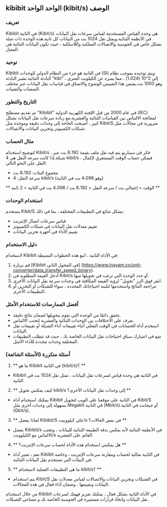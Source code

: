## kibibit الواحد الواحد (kibit/s) الوصف

### تعريف
Kibibit في الثانية (Kibit/s) هي وحدة القياس المستخدمة لقياس سرعات نقل البيانات في الأنظمة الثنائية.ويمثل نقل 1024 بت من البيانات كل ثانية.هذه الوحدة ذات صلة بشكل خاص في الحوسبة والاتصالات السلكية واللاسلكية ، حيث تكون البيانات الثنائية هي المعيار.

### توحيد
Kibibit في الثانية هو جزء من النظام الدولي للوحدات (SI) ويتم توحيده بموجب نظام البادئة الثنائية.تشير البادئة "kibi" إلى 2^10 (1،024) ، مما يميزه عن الكيلوبت المتري ، وهو 1000 بت.يضمن هذا التقييس الوضوح والاتساق في قياسات نقل البيانات عبر مختلف المنصات والتقنيات.

### التاريخ والتطور
تم تقديم مصطلح "Kibibit" في عام 2000 من قبل اللجنة الكهربية الدولية (IEC) لمعالجة الالتباس بين القياسات الثنائية والعشرية.مع زيادة سرعات نقل البيانات بشكل كبير ، أصبحت الحاجة إلى وحدات دقيقة وموحدة مثل Kibit/S ضرورية في مجالات مثل شبكات الكمبيوتر وتخزين البيانات والاتصالات.

### مثال الحساب
لتوضيح استخدام Kibit/s ، فكر في سيناريو يتم فيه نقل ملف بقيمة 8،192 بت عبر شبكة.إذا كانت سرعة النقل هي 4 kibit/s ، فيمكن حساب الوقت المستغرق لإكمال النقل على النحو التالي:

- مجموع البتات: 8،192 بت
- سرعة النقل: 4 kibit/s (وهو 4،096 بت في الثانية)

** الوقت = إجمالي بت / سرعة النقل = 8،192 بت / 4،096 بت في الثانية = 2 ثانية **

### استخدام الوحدات
يستخدم Kibit/S بشكل شائع في التطبيقات المختلفة ، بما في ذلك:
- قياس سرعات اتصال الإنترنت
- تقييم معدلات نقل البيانات في شبكات الكمبيوتر
- تقييم الأداء في أجهزة تخزين البيانات

### دليل الاستخدام
لاستخدام Kibibit في الأداة الثانية ، اتبع هذه الخطوات البسيطة:
1. قم بزيارة [Kibibit في المحول الثاني] (https://www.inayam.co/unit-converter/data_transfer_speed_binary).
2. أدخل القيمة المطلوبة في Kibit/s أو حدد الوحدة التي ترغب في تحويلها منها.
3. انقر فوق الزر "تحويل" لرؤية القيمة المكافئة في وحدات سرعة نقل البيانات الأخرى.
4. مراجعة النتائج واستخدمها لتلبية احتياجاتك المحددة ، سواء للشبكات أو التخزين أو التطبيقات الأخرى.

### أفضل الممارسات للاستخدام الأمثل
- تحقق دائمًا من الوحدة التي تقوم بتحويلها لضمان نتائج دقيقة.
- تعرف على الاختلافات بين الوحدات الثنائية والعشرية لتجنب الالتباس.
- استخدم أداة الحسابات في الوقت الفعلي أثناء تقييمات أداء الشبكة أو تقييمات نقل البيانات.
- ضع في اعتبارك سياق احتياجات نقل البيانات الخاصة بك ، حيث قد تتطلب التطبيقات المختلفة وحدات محددة للأداء الأمثل.

### أسئلة متكررة (الأسئلة الشائعة)

1. ** ما هو Kibibit في الثانية (kibit/s)؟ **
- Kibibit في الثانية هي وحدة قياس لسرعات نقل البيانات ، تمثل نقل 1024 بت في الثانية.

2. ** كيف يمكنني تحويل kibit/s إلى وحدات نقل البيانات الأخرى؟ **
- يمكنك استخدام أداة Kibibit في الثانية على موقعنا على الويب لتحويل Kibit/S بسهولة إلى وحدات أخرى مثل Megabit في الثانية (Mbit/s) أو جيجابت في الثانية (Gbit/s).

3. ** لماذا يفضل Kibibit/S على كيلووبيت/s في بعض الحالات؟ **
- يفضل Kibibit/s في الأنظمة الثنائية لأنه يعكس بدقة الطبيعة الثنائية للبيانات ، وتجنب الالتباس مع الكيلووبت/s القائم على العشرية.

4. ** هل يمكنني استخدام هذه الأداة لحساب سرعات الإنترنت؟ **
- نعم ، تعتبر أداة Kibibit في الثانية مثالية لحساب ومقارنة سرعات الإنترنت ، وخاصة في البيئات التي تستخدم نقل البيانات الثنائية.

5. ** ما هي التطبيقات العملية لاستخدام kibit/s؟ **
- يتم استخدام Kibit/S في الشبكات وتخزين البيانات والاتصالات لقياس معدلات نقل البيانات وتقييمها ، وضمان أداء فعال في هذه المجالات.

من خلال استخدام Kibibit في الأداة الثانية بشكل فعال ، يمكنك تعزيز فهمك لسرعات نقل البيانات واتخاذ قرارات مستنيرة في الحوسبة الخاصة بك و مساعي الشبكات.